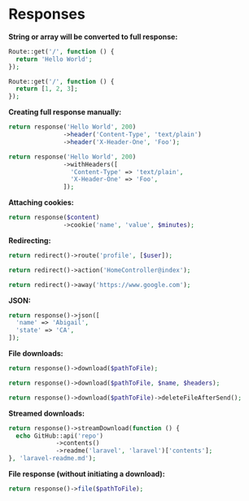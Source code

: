 # Responses

**String or array will be converted to full response:**

```php
Route::get('/', function () {
  return 'Hello World';
});

Route::get('/', function () {
  return [1, 2, 3];
});
```

**Creating full response manually:**

```php
return response('Hello World', 200)
               ->header('Content-Type', 'text/plain')
               ->header('X-Header-One', 'Foo');

return response('Hello World', 200)
               ->withHeaders([
                 'Content-Type' => 'text/plain',
                 'X-Header-One' => 'Foo',
               ]);
```

**Attaching cookies:**

```php
return response($content)
               ->cookie('name', 'value', $minutes);
```

**Redirecting:**

```php
return redirect()->route('profile', [$user]);

return redirect()->action('HomeController@index');

return redirect()->away('https://www.google.com');
```

**JSON:**

```php
return response()->json([
  'name' => 'Abigail',
  'state' => 'CA',
]);
```

**File downloads:**

```php
return response()->download($pathToFile);

return response()->download($pathToFile, $name, $headers);

return response()->download($pathToFile)->deleteFileAfterSend();
```

**Streamed downloads:**

```php
return response()->streamDownload(function () {
  echo GitHub::api('repo')
             ->contents()
             ->readme('laravel', 'laravel')['contents'];
}, 'laravel-readme.md');
```

**File response (without initiating a download):**

```php
return response()->file($pathToFile);
```

